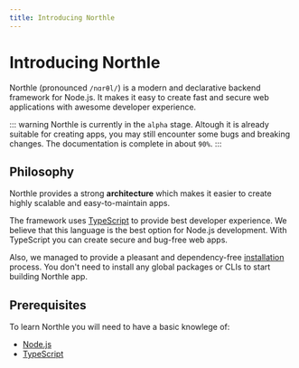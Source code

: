 ```yaml
---
title: Introducing Northle
---
```


# Introducing Northle

Northle (pronounced `/nɑrθl/`) is a modern and declarative backend framework for Node.js. It makes it easy to create fast and secure web applications with awesome developer experience.

::: warning
Northle is currently in the `alpha` stage. Altough it is already suitable for creating apps, you may still encounter some bugs and breaking changes. The documentation is complete in about `90%`.
:::

## Philosophy

Northle provides a strong **architecture** which makes it easier to create highly scalable and easy-to-maintain apps.

The framework uses [TypeScript](https://www.typescriptlang.org) to provide best developer experience. We believe that this language is the best option for Node.js development. With TypeScript you can create secure and bug-free web apps.

Also, we managed to provide a pleasant and dependency-free [installation](/docs/introduction/getting-started#creating-project) process. You don't need to install any global packages or CLIs to start building Northle app.

## Prerequisites

To learn Northle you will need to have a basic knowlege of:

- [Node.js](https://nodejs.org/en/)
- [TypeScript](https://www.typescriptlang.org)

